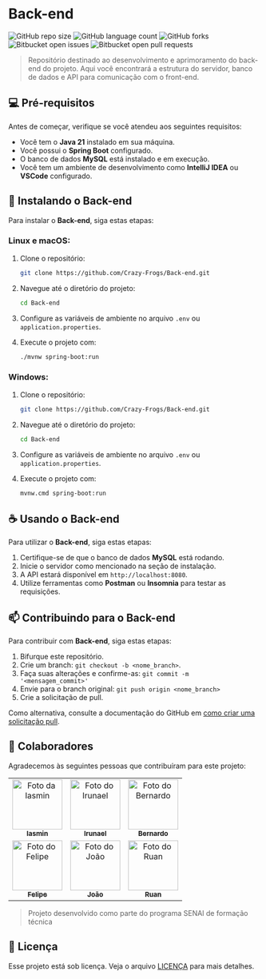 # Back-end

![GitHub repo size](https://img.shields.io/github/repo-size/Crazy-Frogs/Back-end?style=for-the-badge)
![GitHub language count](https://img.shields.io/github/languages/count/Crazy-Frogs/Back-end?style=for-the-badge)
![GitHub forks](https://img.shields.io/github/forks/Crazy-Frogs/Back-end?style=for-the-badge)
![Bitbucket open issues](https://img.shields.io/bitbucket/issues/Crazy-Frogs/Back-end?style=for-the-badge)
![Bitbucket open pull requests](https://img.shields.io/bitbucket/pr-raw/Crazy-Frogs/Back-end?style=for-the-badge)

> Repositório destinado ao desenvolvimento e aprimoramento do back-end do projeto. Aqui você encontrará a estrutura do servidor, banco de dados e API para comunicação com o front-end.

## 💻 Pré-requisitos

Antes de começar, verifique se você atendeu aos seguintes requisitos:

- Você tem o **Java 21** instalado em sua máquina.
- Você possui o **Spring Boot** configurado.
- O banco de dados **MySQL** está instalado e em execução.
- Você tem um ambiente de desenvolvimento como **IntelliJ IDEA** ou **VSCode** configurado.

## 🚀 Instalando o Back-end

Para instalar o **Back-end**, siga estas etapas:

### Linux e macOS:

1. Clone o repositório:
    ```bash
    git clone https://github.com/Crazy-Frogs/Back-end.git
    ```

2. Navegue até o diretório do projeto:
    ```bash
    cd Back-end
    ```

3. Configure as variáveis de ambiente no arquivo `.env` ou `application.properties`.

4. Execute o projeto com:
    ```bash
    ./mvnw spring-boot:run
    ```

### Windows:

1. Clone o repositório:
    ```bash
    git clone https://github.com/Crazy-Frogs/Back-end.git
    ```

2. Navegue até o diretório do projeto:
    ```bash
    cd Back-end
    ```

3. Configure as variáveis de ambiente no arquivo `.env` ou `application.properties`.

4. Execute o projeto com:
    ```bash
    mvnw.cmd spring-boot:run
    ```

## ☕ Usando o Back-end

Para utilizar o **Back-end**, siga estas etapas:

1. Certifique-se de que o banco de dados **MySQL** está rodando.
2. Inicie o servidor como mencionado na seção de instalação.
3. A API estará disponível em `http://localhost:8080`.
4. Utilize ferramentas como **Postman** ou **Insomnia** para testar as requisições.

## 📫 Contribuindo para o Back-end

Para contribuir com **Back-end**, siga estas etapas:

1. Bifurque este repositório.
2. Crie um branch: `git checkout -b <nome_branch>`.
3. Faça suas alterações e confirme-as: `git commit -m '<mensagem_commit>'`
4. Envie para o branch original: `git push origin <nome_branch>`
5. Crie a solicitação de pull.

Como alternativa, consulte a documentação do GitHub em [como criar uma solicitação pull](https://help.github.com/en/github/collaborating-with-issues-and-pull-requests/creating-a-pull-request).

## 🤝 Colaboradores

Agradecemos às seguintes pessoas que contribuíram para este projeto:

<table>
  <tr>
    <td align="center">
      <a href="https://github.com/iasmimi">
        <img src="https://i.pinimg.com/736x/f6/a1/dc/f6a1dc8113d84a13b4d8fcbfbfb0524a.jpg" width="100px;" alt="Foto da Iasmin"/><br>
        <sub>
          <b>Iasmin</b>
        </sub>
      </a>
    </td>
    <td align="center">
      <a href="https://github.com/irunael">
        <img src="https://encrypted-tbn0.gstatic.com/images?q=tbn:ANd9GcQ1oTGzsvfhLJpPa1P0tt-tq-I2Q4e-LFi3FA&s" width="100px;" alt="Foto do Irunael"/><br>
        <sub>
          <b>Irunael</b>
        </sub>
      </a>
    </td>
    <td align="center">
      <a href="https://github.com/DevBernardo-Oliveira">
        <img src="https://static1.cbrimages.com/wordpress/wp-content/uploads/2021/12/Griffith-stare.jpg" width="100px;" alt="Foto do Bernardo"/><br>
        <sub>
          <b>Bernardo</b>
        </sub>
      </a>
    </td>
  </tr>
  <tr>
    <td align="center">
      <a href="https://github.com/fearaujo293">
        <img src="https://p2.trrsf.com/image/fget/cf/774/0/images.terra.com/2023/07/03/1615375584-3c17fcbd6d8a82584770d97294261706.jpg" width="100px;" alt="Foto do Felipe"/><br>
        <sub>
          <b>Felipe</b>
        </sub>
      </a>
    </td>
    <td align="center">
      <a href="https://github.com/JoaoNascimento1802">
        <img src="https://p2.trrsf.com/image/fget/cf/1200/630/middle/images.terra.com/2021/06/16/gandalf-com-uma-arma.jpg" width="100px;" alt="Foto do João"/><br>
        <sub>
          <b>João</b>
        </sub>
      </a>
    </td>
    <td align="center">
      <a href="https://github.com/ruanzinDoCorte">
        <img src="https://i.pinimg.com/736x/6d/83/b9/6d83b96e6f062c57dcbeb3e325ebcd10.jpg" width="100px;" alt="Foto do Ruan"/><br>
        <sub>
          <b>Ruan</b>
        </sub>
      </a>
    </td>
</table>

> Projeto desenvolvido como parte do programa SENAI de formação técnica

## 📝 Licença

Esse projeto está sob licença. Veja o arquivo [LICENÇA](LICENSE.md) para mais detalhes.
